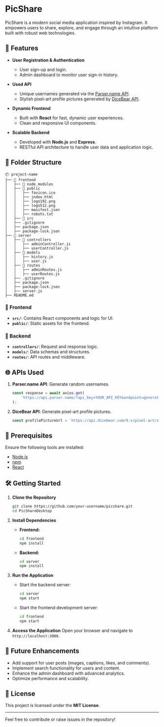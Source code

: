 # PicShare

PicShare is a modern social media application inspired by Instagram. It empowers users to share, explore, and engage through an intuitive platform built with robust web technologies.

## 🚀 Features

- **User Registration & Authentication**
  - User sign-up and login.
  - Admin dashboard to monitor user sign-in history.

- **Used API**
  - Unique usernames generated via the [Parser.name API](https://api.parser.name).
  - Stylish pixel-art profile pictures generated by [DiceBear API](https://www.dicebear.com/styles/pixel-art).

- **Dynamic Frontend**
  - Built with **React** for fast, dynamic user experiences.
  - Clean and responsive UI components.

- **Scalable Backend**
  - Developed with **Node.js** and **Express**.
  - RESTful API architecture to handle user data and application logic.

## 📂 Folder Structure

```
📦 project-name
├── 📂 frontend
│   ├── 📂 node_modules
│   ├── 📂 public
│   │   ├── favicon.ico
│   │   ├── index.html
│   │   ├── logo192.png
│   │   ├── logo512.png
│   │   ├── manifest.json
│   │   ├── robots.txt
│   ├── 📂 src
│   ├── .gitignore
│   ├── package.json
│   ├── package-lock.json
├── 📂 server
│   ├── 📂 controllers
│   │   ├── adminController.js
│   │   ├── userController.js
│   ├── 📂 models
│   │   ├── history.js
│   │   ├── user.js
│   ├── 📂 routes
│   │   ├── adminRoutes.js
│   │   ├── userRoutes.js
│   ├── .gitignore
│   ├── package.json
│   ├── package-lock.json
│   ├── server.js
├── README.md
```




### 📁 Frontend
- **`src/`**: Contains React components and logic for UI.
- **`public/`**: Static assets for the frontend.

### 📁 Backend
- **`controllers/`**: Request and response logic.
- **`models/`**: Data schemas and structures.
- **`routes/`**: API routes and middleware.

## 🌐 APIs Used

1. **Parser.name API**: Generate random usernames.
   ```javascript
   const response = await axios.get(
       'https://api.parser.name/?api_key=YOUR_API_KEY&endpoint=generate&results=1'
   );
   ```

2. **DiceBear API**: Generate pixel-art profile pictures.
   ```javascript
   const profilePictureUrl = `https://api.dicebear.com/9.x/pixel-art/svg?seed=${randomSeed}`;
   ```

## 🔧 Prerequisites

Ensure the following tools are installed:

- [Node.js](https://nodejs.org/)
- [npm](https://www.npmjs.com/)
- [React](https://reactjs.org/)

## 🛠️ Getting Started

1. **Clone the Repository**
   ```bash
   git clone https://github.com/your-username/picshare.git
   cd PicShareDesktop
   ```

2. **Install Dependencies**
   - **Frontend:**
     ```bash
     cd frontend
     npm install
     ```
   - **Backend:**
     ```bash
     cd server
     npm install
     ```

3. **Run the Application**
   - Start the backend server:
     ```bash
     cd server
     npm start
     ```
   - Start the frontend development server:
     ```bash
     cd frontend
     npm start
     ```

4. **Access the Application**
   Open your browser and navigate to `http://localhost:3000`.

## 🚧 Future Enhancements

- Add support for user posts (images, captions, likes, and comments).
- Implement search functionality for users and content.
- Enhance the admin dashboard with advanced analytics.
- Optimize performance and scalability.

## 📜 License

This project is licensed under the **MIT License**.

---
Feel free to contribute or raise issues in the repository!

